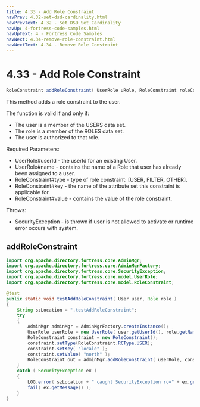 ```yaml
---
title: 4.33 - Add Role Constraint
navPrev: 4.32-set-dsd-cardinality.html
navPrevText: 4.32 - Set DSD Set Cardinality
navUp: 4-fortress-code-samples.html
navUpText: 4 - Fortress Code Samples
navNext: 4.34-remove-role-constraint.html
navNextText: 4.34 - Remove Role Constraint
---
```


# 4.33 - Add Role Constraint

```java
RoleConstraint addRoleConstraint( UserRole uRole, RoleConstraint roleConstraint )
```

This method adds a role constraint to the user.

The function is valid if and only if:
- The user is a member of the USERS data set.
- The role is a member of the ROLES data set.
- The user is authorized to that role.

Required Parameters:
- UserRole#userId - the userId for an existing User.
- UserRole#name - contains the name of a Role that user has already been assigned to a user.
- RoleConstraint#type - type of role constraint: [USER, FILTER, OTHER].
- RoleConstraint#key - the name of the attribute set this constraint is applicable for. 
- RoleConstraint#value - contains the value of the role constraint.

Throws:
- SecurityException - is thrown if user is not allowed to activate or runtime error occurs with system.

## addRoleConstraint

```java
import org.apache.directory.fortress.core.AdminMgr;
import org.apache.directory.fortress.core.AdminMgrFactory;
import org.apache.directory.fortress.core.SecurityException;
import org.apache.directory.fortress.core.model.UserRole;
import org.apache.directory.fortress.core.model.RoleConstraint;

@test
public static void testAddRoleConstraint( User user, Role role )
{
    String szLocation = ".testAddRoleConstraint";
    try
    {
        AdminMgr adminMgr = AdminMgrFactory.createInstance();
        UserRole userRole = new UserRole( user.getUserId(), role.getName() );
        RoleConstraint constraint = new RoleConstraint();
        constraint.setType(RoleConstraint.RCType.USER);        
        constraint.setKey( "locale" );
        constraint.setValue( "north" );
        RoleConstraint out = adminMgr.addRoleConstraint( userRole, constraint );
    }
    catch ( SecurityException ex )
    {
        LOG.error( szLocation + " caught SecurityException rc=" + ex.getErrorId() + ", msg=" + ex.getMessage(), ex );
        fail( ex.getMessage() );
    }
}
```
